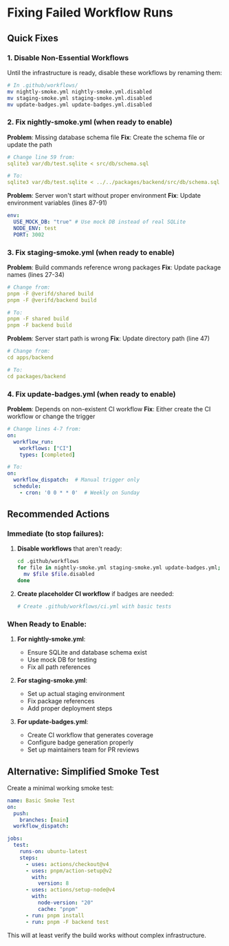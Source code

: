 # Fixing Failed Workflow Runs

## Quick Fixes

### 1. Disable Non-Essential Workflows

Until the infrastructure is ready, disable these workflows by renaming them:

```bash
# In .github/workflows/
mv nightly-smoke.yml nightly-smoke.yml.disabled
mv staging-smoke.yml staging-smoke.yml.disabled
mv update-badges.yml update-badges.yml.disabled
```

### 2. Fix nightly-smoke.yml (when ready to enable)

**Problem**: Missing database schema file
**Fix**: Create the schema file or update the path

```yaml
# Change line 59 from:
sqlite3 var/db/test.sqlite < src/db/schema.sql

# To:
sqlite3 var/db/test.sqlite < ../../packages/backend/src/db/schema.sql
```

**Problem**: Server won't start without proper environment
**Fix**: Update environment variables (lines 87-91)

```yaml
env:
  USE_MOCK_DB: "true" # Use mock DB instead of real SQLite
  NODE_ENV: test
  PORT: 3002
```

### 3. Fix staging-smoke.yml (when ready to enable)

**Problem**: Build commands reference wrong packages
**Fix**: Update package names (lines 27-34)

```yaml
# Change from:
pnpm -F @verifd/shared build
pnpm -F @verifd/backend build

# To:
pnpm -F shared build
pnpm -F backend build
```

**Problem**: Server start path is wrong
**Fix**: Update directory path (line 47)

```yaml
# Change from:
cd apps/backend

# To:
cd packages/backend
```

### 4. Fix update-badges.yml (when ready to enable)

**Problem**: Depends on non-existent CI workflow
**Fix**: Either create the CI workflow or change the trigger

```yaml
# Change lines 4-7 from:
on:
  workflow_run:
    workflows: ["CI"]
    types: [completed]

# To:
on:
  workflow_dispatch:  # Manual trigger only
  schedule:
    - cron: '0 0 * * 0'  # Weekly on Sunday
```

## Recommended Actions

### Immediate (to stop failures):

1. **Disable workflows** that aren't ready:

   ```bash
   cd .github/workflows
   for file in nightly-smoke.yml staging-smoke.yml update-badges.yml; do
     mv $file $file.disabled
   done
   ```

2. **Create placeholder CI workflow** if badges are needed:
   ```bash
   # Create .github/workflows/ci.yml with basic tests
   ```

### When Ready to Enable:

1. **For nightly-smoke.yml**:
   - Ensure SQLite and database schema exist
   - Use mock DB for testing
   - Fix all path references

2. **For staging-smoke.yml**:
   - Set up actual staging environment
   - Fix package references
   - Add proper deployment steps

3. **For update-badges.yml**:
   - Create CI workflow that generates coverage
   - Configure badge generation properly
   - Set up maintainers team for PR reviews

## Alternative: Simplified Smoke Test

Create a minimal working smoke test:

```yaml
name: Basic Smoke Test
on:
  push:
    branches: [main]
  workflow_dispatch:

jobs:
  test:
    runs-on: ubuntu-latest
    steps:
      - uses: actions/checkout@v4
      - uses: pnpm/action-setup@v2
        with:
          version: 8
      - uses: actions/setup-node@v4
        with:
          node-version: "20"
          cache: "pnpm"
      - run: pnpm install
      - run: pnpm -F backend test
```

This will at least verify the build works without complex infrastructure.
